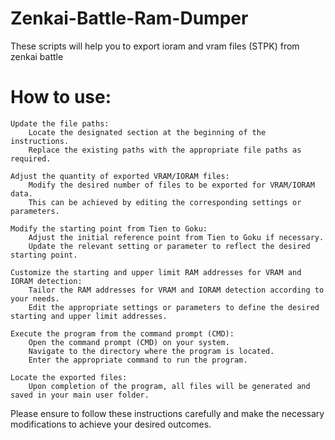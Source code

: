# Zenkai-Battle-Ram-Dumper
These scripts will help you to export ioram and vram files (STPK) from zenkai battle
# How to use:
    Update the file paths:
        Locate the designated section at the beginning of the instructions.
        Replace the existing paths with the appropriate file paths as required.

    Adjust the quantity of exported VRAM/IORAM files:
        Modify the desired number of files to be exported for VRAM/IORAM data.
        This can be achieved by editing the corresponding settings or parameters.

    Modify the starting point from Tien to Goku:
        Adjust the initial reference point from Tien to Goku if necessary.
        Update the relevant setting or parameter to reflect the desired starting point.

    Customize the starting and upper limit RAM addresses for VRAM and IORAM detection:
        Tailor the RAM addresses for VRAM and IORAM detection according to your needs.
        Edit the appropriate settings or parameters to define the desired starting and upper limit addresses.

    Execute the program from the command prompt (CMD):
        Open the command prompt (CMD) on your system.
        Navigate to the directory where the program is located.
        Enter the appropriate command to run the program.

    Locate the exported files:
        Upon completion of the program, all files will be generated and saved in your main user folder.

Please ensure to follow these instructions carefully and make the necessary modifications to achieve your desired outcomes.
